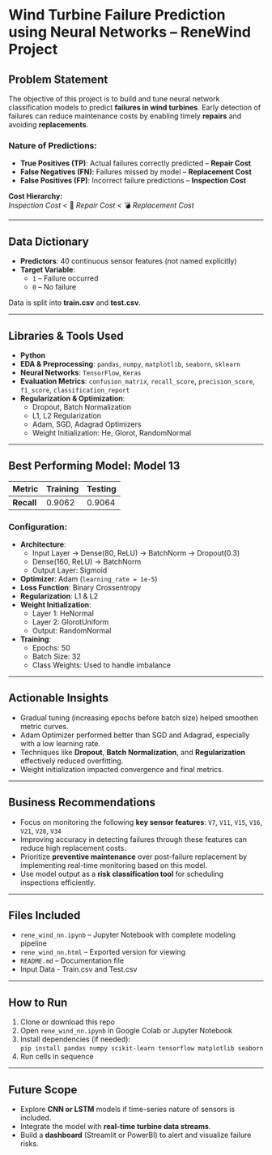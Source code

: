 # Wind Turbine Failure Prediction using Neural Networks – ReneWind Project

## Problem Statement

The objective of this project is to build and tune neural network classification models to predict **failures in wind turbines**. Early detection of failures can reduce maintenance costs by enabling timely **repairs** and avoiding **replacements**.

### Nature of Predictions:

- **True Positives (TP)**: Actual failures correctly predicted – **Repair Cost**
- **False Negatives (FN)**: Failures missed by model – **Replacement Cost**
- **False Positives (FP)**: Incorrect failure predictions – **Inspection Cost**

**Cost Hierarchy:**  
*Inspection Cost* < 🔧 *Repair Cost* < 💣 *Replacement Cost*

---

## Data Dictionary

- **Predictors**: 40 continuous sensor features (not named explicitly)
- **Target Variable**:
  - `1` – Failure occurred
  - `0` – No failure

Data is split into **train.csv** and **test.csv**.

---

## Libraries & Tools Used

- **Python**
- **EDA & Preprocessing**: `pandas`, `numpy`, `matplotlib`, `seaborn`, `sklearn`
- **Neural Networks**: `TensorFlow`, `Keras`
- **Evaluation Metrics**: `confusion_matrix`, `recall_score`, `precision_score`, `f1_score`, `classification_report`
- **Regularization & Optimization**:
  - Dropout, Batch Normalization
  - L1, L2 Regularization
  - Adam, SGD, Adagrad Optimizers
  - Weight Initialization: He, Glorot, RandomNormal

---

## Best Performing Model: **Model 13**

| Metric     | Training | Testing |
|------------|----------|---------|
| **Recall** | 0.9062   | 0.9064  |

### Configuration:

- **Architecture**:
  - Input Layer → Dense(80, ReLU) → BatchNorm → Dropout(0.3)
  - Dense(160, ReLU) → BatchNorm
  - Output Layer: Sigmoid
- **Optimizer**: Adam (`learning_rate = 1e-5`)
- **Loss Function**: Binary Crossentropy
- **Regularization**: L1 & L2
- **Weight Initialization**:
  - Layer 1: HeNormal  
  - Layer 2: GlorotUniform  
  - Output: RandomNormal
- **Training**:
  - Epochs: 50
  - Batch Size: 32
  - Class Weights: Used to handle imbalance

---

## Actionable Insights

- Gradual tuning (increasing epochs before batch size) helped smoothen metric curves.
- Adam Optimizer performed better than SGD and Adagrad, especially with a low learning rate.
- Techniques like **Dropout**, **Batch Normalization**, and **Regularization** effectively reduced overfitting.
- Weight initialization impacted convergence and final metrics.

---

## Business Recommendations

- Focus on monitoring the following **key sensor features**: `V7`, `V11`, `V15`, `V16`, `V21`, `V28`, `V34`
- Improving accuracy in detecting failures through these features can reduce high replacement costs.
- Prioritize **preventive maintenance** over post-failure replacement by implementing real-time monitoring based on this model.
- Use model output as a **risk classification tool** for scheduling inspections efficiently.

---

## Files Included

- `rene_wind_nn.ipynb` – Jupyter Notebook with complete modeling pipeline
- `rene_wind_nn.html` – Exported version for viewing
- `README.md` – Documentation file
-  Input Data - Train.csv and Test.csv

---

## How to Run

1. Clone or download this repo
2. Open `rene_wind_nn.ipynb` in Google Colab or Jupyter Notebook
3. Install dependencies (if needed):  
   `pip install pandas numpy scikit-learn tensorflow matplotlib seaborn`
4. Run cells in sequence

---

## Future Scope

- Explore **CNN or LSTM** models if time-series nature of sensors is included.
- Integrate the model with **real-time turbine data streams**.
- Build a **dashboard** (Streamlit or PowerBI) to alert and visualize failure risks.
